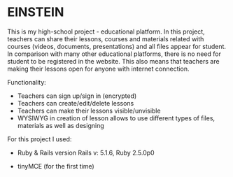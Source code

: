 # EINSTEIN

This is my high-school project - educational platform. In this project, teachers can share their lessons, courses and materials related with courses (videos, documents, presentations) and all files appear for student. In comparison with many other educational platforms, there is no need for student to be registered in the website. This also means that teachers are making their lessons open for anyone with internet connection.

Functionality:
- Teachers can sign up/sign in (encrypted)
- Teachers can create/edit/delete lessons 
- Teachers can make their lessons visible/unvisible
- WYSIWYG in creation of lesson allows to use different types of files, materials as well as designing


For this project I used:
* Ruby & Rails version
Rails v: 5.1.6, Ruby 2.5.0p0

- tinyMCE (for the first time)
